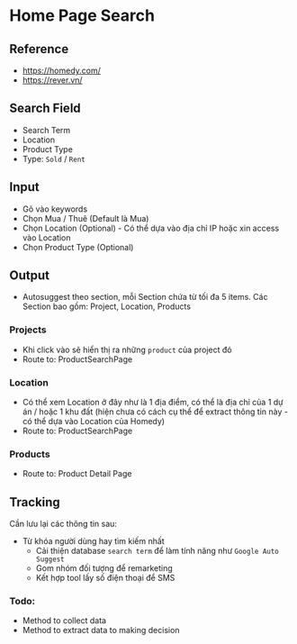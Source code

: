 # Home Page Search

## Reference

- https://homedy.com/
- https://rever.vn/

## Search Field

- Search Term
- Location
- Product Type
- Type: `Sold` / `Rent`

## Input

- Gõ vào keywords
- Chọn Mua / Thuê (Default là Mua)
- Chọn Location (Optional) - Có thể dựa vào địa chỉ IP hoặc xin access vào Location
- Chọn Product Type (Optional)

## Output

- Autosuggest theo section, mỗi Section chứa từ tối đa 5 items. Các Section bao gồm: Project, Location, Products

### Projects

- Khi click vào sẽ hiển thị ra những `product` của project đó
- Route to: ProductSearchPage

### Location

- Có thể xem Location ở đây như là 1 địa điểm, có thể là địa chỉ của 1 dự án / hoặc 1 khu đất (hiện chưa có cách cụ thể để extract thông tin này - có thể dựa vào Location của Homedy)
- Route to: ProductSearchPage

### Products

- Route to: Product Detail Page

## Tracking

Cần lưu lại các thông tin sau:

- Từ khóa người dùng hay tìm kiếm nhất
  - Cải thiện database `search term` để làm tính năng như `Google Auto Suggest`
  - Gom nhóm đối tượng để remarketing
  - Kết hợp tool lấy số điện thoại để SMS

### Todo:
- Method to collect data
- Method to extract data to making decision
